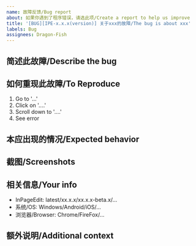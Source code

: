 ```yaml
---
name: 故障反馈/Bug report
about: 如果你遇到了程序错误，请选此项/Create a report to help us improve
title: '[BUG][IPE-x.x.x(version)] 关于xxx的故障/The bug is about xxx'
labels: Bug
assignees: Dragon-Fish
---
```


## 简述此故障/Describe the bug

<!-- A clear and concise description of what the bug is. Or just write "RT" (read title). -->

## 如何重现此故障/To Reproduce

<!-- Steps to reproduce the behavior: -->

1. Go to '...'
2. Click on '....'
3. Scroll down to '....'
4. See error

## 本应出现的情况/Expected behavior

<!-- A clear and concise description of what you expected to happen. -->

## 截图/Screenshots

<!-- If applicable, add screenshots to help explain your problem. -->

## 相关信息/Your info

- InPageEdit: latest/xx.x.x/xx.x.x-beta.x/...
- 系统/OS: Windows/Android/iOS/...
- 浏览器/Browser: Chrome/FireFox/...

## 额外说明/Additional context

<!-- Add any other context about the problem here. -->
